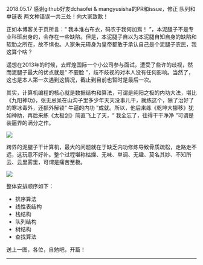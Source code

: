 2018.05.17 感谢github好友dchaofei & mangyusisha的PR和issue，修正 队列和单链表 两文种错误一共三处！向大家致歉！


正如本博客关于页所言：“ 我本淮右布衣，码农于我何加焉！ ”，本泥腿子不是专业科班出身的，会存在一些缺陷。但是，本泥腿子自以为本泥腿自知自身的缺陷和软肋之所在，故不惧也。人家朱元璋身为皇帝都敢于承认自己是个泥腿子农民，我这算个啥？

遥想在2013年的时候，去辉煌国际一个小公司参与面试，遭受了些许的歧视，然而泥腿子最大的优点就是“ 不要脸 ”，歧不歧视的对本人没有任何影响。当然了，这也是本人第一次遇到这情况，截止到目前也暂时是最后一次。

其实，计算机编程的核心就是数据结构和算法，可谓是纯阳之极的内功大法，堪比《九阳神功》，张无忌呆在山沟子里多少年天天没事儿干，就练这个，除了治好了的寒冰毒外，还额外解锁“ 牛逼的内功 ”成就。所以，他后来练《乾坤大挪移》犹如神助，再后来练《太极剑》简直飞上了天，“ 我全忘了，往得干干净净 ”可谓是装逼界的满分之作。

![](http://static.ti-node.com/6401063672902320128)

跨界的泥腿子干计算机，最大的问题就在于缺乏内功修炼导致骨质疏松，走路走不远，这玩意不好补。整个过程堪称枯燥、无味、单调、无趣、莫名其妙、不知所云、云里雾里，可谓是痛苦至极。

![](http://static.ti-node.com/6401067578973749249)

整体安排顺序如下：

- 排序算法
- 线性表结构
- 栈结构
- 队列结构
- 树结构
- 查找算法

送上一图，各位，自勉吧，开篇！

----

